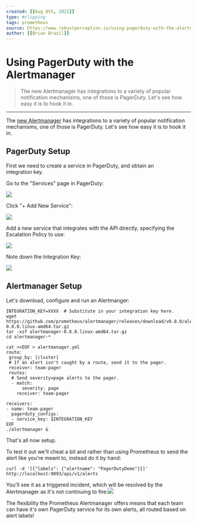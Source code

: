 ```yaml
---
created: [[Aug 8th, 2021]]
type: #clipping
tags: prometheus 
source: https://www.robustperception.io/using-pagerduty-with-the-alertmanager
author: [[Brian Brazil]] 
---
```

# Using PagerDuty with the Alertmanager

> The new Alertmanager has integrations to a variety of popular notification mechanisms, one of those is PagerDuty. Let's see how easy it is to hook it in.

---
The [new Alertmanager](http://www.robustperception.io/what-alertmanager-0-1-0-means-for-you/) has integrations to a variety of popular notification mechanisms, one of those is PagerDuty. Let's see how easy it is to hook it in.

## PagerDuty Setup

First we need to create a service in PagerDuty, and obtain an integration key.

Go to the "Services" page in PagerDuty:

[![](http://www.robustperception.io/wp-content/uploads/2016/03/Screenshot-010316-130000.png)](http://www.robustperception.io/wp-content/uploads/2016/03/Screenshot-010316-130000.png)

Click "+ Add New Service":

[![](http://www.robustperception.io/wp-content/uploads/2016/03/Screenshot-010316-130902.png)](http://www.robustperception.io/wp-content/uploads/2016/03/Screenshot-010316-130902.png)

Add a new service that integrates with the API directly, specifying the Escalation Policy to use:

[![](http://www.robustperception.io/wp-content/uploads/2016/03/Screenshot-010316-131210.png)](http://www.robustperception.io/wp-content/uploads/2016/03/Screenshot-010316-131210.png)

Note down the Integration Key:

[![](http://www.robustperception.io/wp-content/uploads/2016/03/Screenshot-010316-131853.png)](http://www.robustperception.io/wp-content/uploads/2016/03/Screenshot-010316-131853.png)

## Alertmanager Setup

Let's download, configure and run an Alertmanger:

```shell
INTEGRATION_KEY=XXXX  # Substitute in your integration key here.
wget https://github.com/prometheus/alertmanager/releases/download/v0.8.0/alertmanager-0.8.0.linux-amd64.tar.gz
tar -xzf alertmanager-0.8.0.linux-amd64.tar.gz
cd alertmanager-*

cat <<EOF > alertmanager.yml
route:
 group_by: [cluster]
 # If an alert isn't caught by a route, send it to the pager.
 receiver: team-pager
 routes:
  # Send severity=page alerts to the pager.
  - match:
      severity: page
    receiver: team-pager

receivers:
- name: team-pager
  pagerduty_configs:
  - service_key: $INTEGRATION_KEY
EOF
./alertmanager &
```

That's all now setup.

To test it out we'll cheat a bit and rather than using Prometheus to send the alert like you're meant to, instead do it by hand:

```shell
curl -d '[{"labels": {"alertname": "PagerDutyDemo"}}]' http://localhost:9093/api/v1/alerts
```

You'll see it as a triggered incident, which will be resolved by the Alertmanager as it's not continuing to fire:[![](http://www.robustperception.io/wp-content/uploads/2016/03/Screenshot-010316-141446.png)](http://www.robustperception.io/wp-content/uploads/2016/03/Screenshot-010316-141446.png)

The flexibility the Prometheus Alertmanager offers means that each team can have it's own PagerDuty service for its own alerts, all routed based on alert labels!
